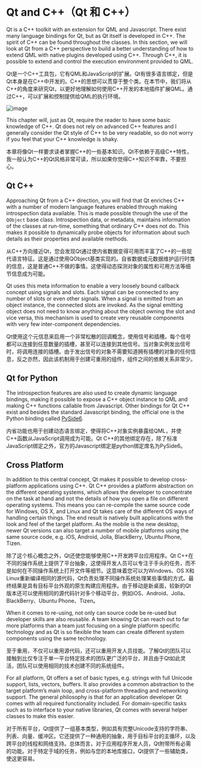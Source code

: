 # Qt and C++（Qt 和 C++）

Qt is a C++ toolkit with an extension for QML and Javascript. There exist many language bindings for Qt, but as Qt itself is developed in C++. The spirit of C++ can be found throughout the classes. In this section, we will look at Qt from a C++ perspective to build a better understanding of how to extend QML with native plugins developed using C++. Through C++, it is possible to extend and control the execution environment provided to QML.

Qt是一个C++工具包，它有QML和JavaScript的扩展。Qt有很多语言绑定，但是Qt本身是在C++中开发的。C++的思想可以贯穿于整个类。在本节中，我们将从C++的角度来研究Qt，以更好地理解如何使用C++开发的本地插件扩展QML。通过C++，可以扩展和控制提供给QML的执行环境。

![image](./images/yourapplication.png)

This chapter will, just as Qt, require the reader to have some basic knowledge of C++. Qt does not rely on advanced C++ features and I generally consider the Qt style of C++ to be very readable, so do not worry if you feel that your C++ knowledge is shaky.

本章将像Qt一样要求读者掌握C++的一些基本知识。Qt不依赖于高级C++特性，我一般认为C++的Qt风格非常可读，所以如果你觉得C++知识不牢靠，不要担心。

## Qt C++

Approaching Qt from a C++ direction, you will find that Qt enriches C++ with a number of modern language features enabled through making introspection data available. This is made possible through the use of the `QObject` base class. Introspection data, or metadata, maintains information of the classes at run-time, something that ordinary C++ does not do. This makes it possible to dynamically probe objects for information about such details as their properties and available methods.

从C++方向接近Qt，您会发现Qt通过使内省数据变得可用而丰富了C++的一些现代语言特征。这是通过使用QObject基类实现的。自省数据或元数据维护运行时类的信息，这是普通C++不做的事情。这使得动态探测对象的属性和可用方法等细节信息成为可能。

Qt uses this meta information to enable a very loosely bound callback concept using signals and slots. Each signal can be connected to any number of slots or even other signals. When a signal is emitted from an object instance, the connected slots are invoked. As the signal emitting object does not need to know anything about the object owning the slot and vice versa, this mechanism is used to create very reusable components with very few inter-component dependencies.

Qt使用这个元信息来启用一个非常松散的回调概念，使用信号和插槽。每个信号都可以连接到任意数量的插槽，甚至可以连接到其他信号。当对象实例发出信号时，将调用连接的插槽。由于发出信号的对象不需要知道拥有插槽的对象的任何信息，反之亦然，因此该机制用于创建可重用的组件，组件之间的依赖关系非常少。

## Qt for Python

The introspection features are also used to create dynamic language bindings, making it possible to expose a C++ object instance to QML and making C++ functions callable from Javascript. Other bindings for Qt C++ exist and besides the standard Javascript binding, the official one is the Python binding called [PySide6](https://www.qt.io/qt-for-python).

内省功能也用于创建动态语言绑定，使得将C++对象实例暴露给QML，并使C++函数从JavaScript调用成为可能。Qt C++的其他绑定存在，除了标准JavaScript绑定之外，官方的Javascript绑定是python绑定席名为PySide6。

## Cross Platform

In addition to this central concept, Qt makes it possible to develop cross-platform applications using C++. Qt C++ provides a platform abstraction on the different operating systems, which allows the developer to concentrate on the task at hand and not the details of how you open a file on different operating systems. This means you can re-compile the same source code for Windows, OS X, and Linux and Qt takes care of the different OS ways of handling certain things. The end result is natively built applications with the look and feel of the target platform. As the mobile is the new desktop, newer Qt versions can also target a number of mobile platforms using the same source code, e.g. iOS, Android, Jolla, BlackBerry, Ubuntu Phone, Tizen.

除了这个核心概念之外，Qt还使您能够使用C++开发跨平台应用程序。Qt C++在不同的操作系统上提供了平台抽象，这使得开发人员可以专注于手头的任务，而不是如何在不同操作系统上打开文件等细节。这意味着您可以为Windows、OS X和Linux重新编译相同的源代码，Qt负责处理不同操作系统处理某些事情的方式。最终结果是具有目标平台外观的原生构建应用程序。由于移动是新桌面，较新的Qt版本还可以使用相同的源代码针对多个移动平台，例如iOS、Android、Jolla、BlackBerry、Ubuntu Phone、Tizen。

When it comes to re-using, not only can source code be re-used but developer skills are also reusable. A team knowing Qt can reach out to far more platforms than a team just focusing on a single platform specific technology and as Qt is so flexible the team can create different system components using the same technology.

至于重用，不仅可以重用源代码，还可以重用开发人员技能。了解Qt的团队可以接触到比仅专注于单一平台特定技术的团队更广泛的平台，并且由于Qt如此灵活，团队可以使用相同的技术创建不同的系统组件。

For all platform, Qt offers a set of basic types, e.g. strings with full Unicode support, lists, vectors, buffers. It also provides a common abstraction to the target platform’s main loop, and cross-platform threading and networking support. The general philosophy is that for an application developer Qt comes with all required functionality included. For domain-specific tasks such as to interface to your native libraries, Qt comes with several helper classes to make this easier.

对于所有平台，Qt提供了一组基本类型，例如具有完整Unicode支持的字符串、列表、向量、缓冲区。它还提供了一种通用的抽象，用于目标平台的主循环，以及跨平台的线程和网络支持。总体而言，对于应用程序开发人员，Qt附带所有必需的功能。对于特定于域的任务，例如与您的本地库接口，Qt提供了一些辅助类，使这更容易。

